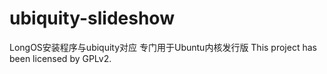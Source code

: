 # ubiquity-slideshow
LongOS安装程序与ubiquity对应
专门用于Ubuntu内核发行版
This project has been licensed by GPLv2.
